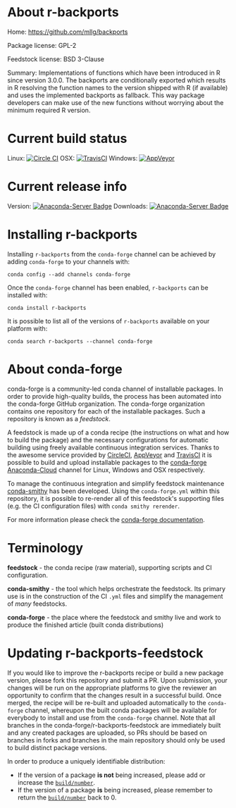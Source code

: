 About r-backports
=================

Home: https://github.com/mllg/backports

Package license: GPL-2

Feedstock license: BSD 3-Clause

Summary: Implementations of functions which have been introduced in R since version 3.0.0.
The backports are conditionally exported which results in R resolving the function
names to the version shipped with R (if available) and uses the implemented backports
as fallback. This way package developers can make use of the new functions without
worrying about the minimum required R version.




Current build status
====================

Linux: [![Circle CI](https://circleci.com/gh/conda-forge/r-backports-feedstock.svg?style=shield)](https://circleci.com/gh/conda-forge/r-backports-feedstock)
OSX: [![TravisCI](https://travis-ci.org/conda-forge/r-backports-feedstock.svg?branch=master)](https://travis-ci.org/conda-forge/r-backports-feedstock)
Windows: [![AppVeyor](https://ci.appveyor.com/api/projects/status/github/conda-forge/r-backports-feedstock?svg=True)](https://ci.appveyor.com/project/conda-forge/r-backports-feedstock/branch/master)

Current release info
====================
Version: [![Anaconda-Server Badge](https://anaconda.org/conda-forge/r-backports/badges/version.svg)](https://anaconda.org/conda-forge/r-backports)
Downloads: [![Anaconda-Server Badge](https://anaconda.org/conda-forge/r-backports/badges/downloads.svg)](https://anaconda.org/conda-forge/r-backports)

Installing r-backports
======================

Installing `r-backports` from the `conda-forge` channel can be achieved by adding `conda-forge` to your channels with:

```
conda config --add channels conda-forge
```

Once the `conda-forge` channel has been enabled, `r-backports` can be installed with:

```
conda install r-backports
```

It is possible to list all of the versions of `r-backports` available on your platform with:

```
conda search r-backports --channel conda-forge
```


About conda-forge
=================

conda-forge is a community-led conda channel of installable packages.
In order to provide high-quality builds, the process has been automated into the
conda-forge GitHub organization. The conda-forge organization contains one repository
for each of the installable packages. Such a repository is known as a *feedstock*.

A feedstock is made up of a conda recipe (the instructions on what and how to build
the package) and the necessary configurations for automatic building using freely
available continuous integration services. Thanks to the awesome service provided by
[CircleCI](https://circleci.com/), [AppVeyor](http://www.appveyor.com/)
and [TravisCI](https://travis-ci.org/) it is possible to build and upload installable
packages to the [conda-forge](https://anaconda.org/conda-forge)
[Anaconda-Cloud](http://docs.anaconda.org/) channel for Linux, Windows and OSX respectively.

To manage the continuous integration and simplify feedstock maintenance
[conda-smithy](http://github.com/conda-forge/conda-smithy) has been developed.
Using the ``conda-forge.yml`` within this repository, it is possible to re-render all of
this feedstock's supporting files (e.g. the CI configuration files) with ``conda smithy rerender``.

For more information please check the [conda-forge documentation](https://conda-forge.org/docs/).

Terminology
===========

**feedstock** - the conda recipe (raw material), supporting scripts and CI configuration.

**conda-smithy** - the tool which helps orchestrate the feedstock.
                   Its primary use is in the construction of the CI ``.yml`` files
                   and simplify the management of *many* feedstocks.

**conda-forge** - the place where the feedstock and smithy live and work to
                  produce the finished article (built conda distributions)


Updating r-backports-feedstock
==============================

If you would like to improve the r-backports recipe or build a new
package version, please fork this repository and submit a PR. Upon submission,
your changes will be run on the appropriate platforms to give the reviewer an
opportunity to confirm that the changes result in a successful build. Once
merged, the recipe will be re-built and uploaded automatically to the
`conda-forge` channel, whereupon the built conda packages will be available for
everybody to install and use from the `conda-forge` channel.
Note that all branches in the conda-forge/r-backports-feedstock are
immediately built and any created packages are uploaded, so PRs should be based
on branches in forks and branches in the main repository should only be used to
build distinct package versions.

In order to produce a uniquely identifiable distribution:
 * If the version of a package **is not** being increased, please add or increase
   the [``build/number``](http://conda.pydata.org/docs/building/meta-yaml.html#build-number-and-string).
 * If the version of a package **is** being increased, please remember to return
   the [``build/number``](http://conda.pydata.org/docs/building/meta-yaml.html#build-number-and-string)
   back to 0.